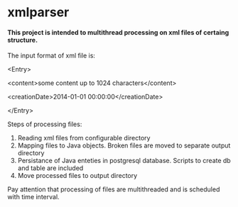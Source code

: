 # xmlparser

#### This project is intended to multithread processing on xml files of certaing structure.

The input format of xml file is:

&lt;Entry&gt;

&lt;content&gt;some content up to 1024 characters&lt;/content&gt;

&lt;creationDate&gt;2014-01-01 00:00:00&lt;/creationDate&gt;

&lt;/Entry&gt;

Steps of processing files:

1. Reading xml files from configurable directory
2. Mapping files to Java objects. Broken files are moved to separate output directory
3. Persistance of Java enteties in postgresql database. Scripts to create db and table are included
4. Move processed files to output directory

Pay attention that processing of files are multithreaded and is scheduled with time interval.
